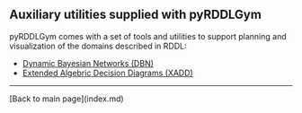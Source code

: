 ## Auxiliary utilities supplied with pyRDDLGym

pyRDDLGym comes with a set of tools and utilities to support planning and visualization of the domains described in RDDL:

- [Dynamic Bayesian Networks (DBN)](/dbn.md) 
- [Extended Algebric Decision Diagrams (XADD)](/xadd.md)

<hr>
[Back to main page](index.md)
